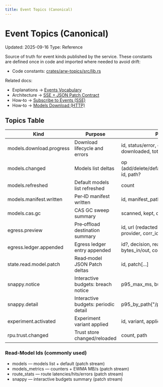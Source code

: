 ```yaml
---
title: Event Topics (Canonical)
---
```


# Event Topics (Canonical)
Updated: 2025-09-16
Type: Reference

Source of truth for event kinds published by the service. These constants are defined once in code and imported where needed to avoid drift:

- Code constants: [crates/arw-topics/src/lib.rs](https://github.com/t3hw00t/ARW/blob/main/crates/arw-topics/src/lib.rs)

Related docs:
- Explanations → [Events Vocabulary](../architecture/events_vocabulary.md)
- Architecture → [SSE + JSON Patch Contract](../architecture/sse_patch_contract.md)
- How‑to → [Subscribe to Events (SSE)](../guide/events_sse.md)
- How‑to → [Models Download (HTTP)](../guide/models_download.md)

## Topics Table

| Kind                       | Purpose                          | Payload key points |
|----------------------------|----------------------------------|--------------------|
| models.download.progress   | Download lifecycle and errors    | id, status/error, code, budget?, disk?, progress?, downloaded, total? |
| models.changed             | Models list deltas               | op (add/delete/default/downloaded/canceled/error), id, path? |
| models.refreshed           | Default models list refreshed    | count |
| models.manifest.written    | Per‑ID manifest written          | id, manifest_path, sha256 |
| models.cas.gc              | CAS GC sweep summary             | scanned, kept, deleted, deleted_bytes, ttl_days |
| egress.preview             | Pre‑offload destination summary  | id, url (redacted), dest{host,port,protocol}, provider, corr_id |
| egress.ledger.appended     | Egress ledger entry appended     | id?, decision, reason?, dest(host,port,protocol), bytes_in/out, corr_id?, proj?, posture |
| state.read.model.patch     | Read‑model JSON Patch deltas     | id, patch[...] |
| snappy.notice              | Interactive budgets: breach notice | p95_max_ms, budget_ms |
| snappy.detail              | Interactive budgets: periodic detail | p95_by_path{"/path":p95_ms} |
| experiment.activated       | Experiment variant applied       | id, variant, applied{...} |
| rpu.trust.changed          | Trust store changed/reloaded     | count, path |

### Read‑Model Ids (commonly used)

- models — models list + default (patch stream)
- models_metrics — counters + EWMA MB/s (patch stream)
- route_stats — route latencies/hits/errors (patch stream)
- snappy — interactive budgets summary (patch stream)
